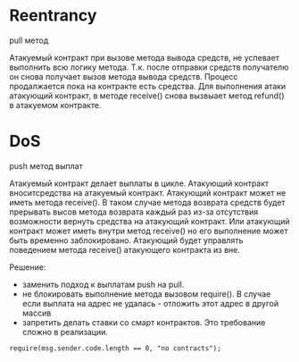 # Reentrancy

pull метод

Атакуемый контракт при вызове метода вывода средств, не успевает выполнить всю логику метода. Т.к. после отправки средств получателю он снова получает вызов метода вывода средств. Процесс продалжается пока на контракте есть средства.
Для выполнения атаки атакующий контракт, в методе receive() снова вызвыает метод refund() в атакуемом контракте.

# DoS

push метод выплат

Атакуемый контракт делает выплаты в цикле. Атакующий контракт вноситсредства на атакуемый контракт. Атакующий контракт может не иметь метода receive(). В таком случае метода возврата средств будет прерывать высов метода возврата каждый раз из-за отсутствия возможности вернуть средства на атакующий контракт.
Или атакующий контракт может иметь внутри метод receive() но его выполнение может быть временно заблокировано. Атакующий будет управлять поведением метода receive() атакующего контракта из вне.

Решение:
- заменить подход к выплатам push на pull.
- не блокировать выполнение метода вызовом require(). В случае если выплата на адрес не удалась - отложить этот адрес в другой массив
- запретить делать ставки со смарт контрактов. Это требование сложно в реализации.
```
require(msg.sender.code.length == 0, "no contracts");
```